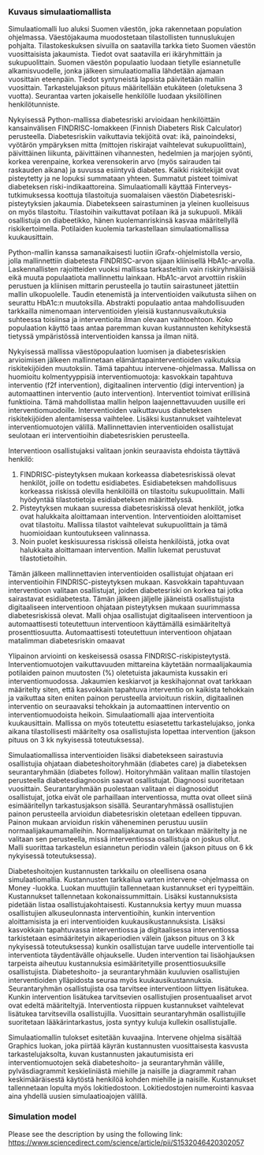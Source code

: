 ### Kuvaus simulaatiomallista  
Simulaatiomalli luo aluksi Suomen väestön, joka rakennetaan population ohjelmassa. Väestöjakauma muodostetaan tilastollisten tunnuslukujen pohjalta.  Tilastokeskuksen sivuilla on saatavilla tarkka tieto Suomen väestön vuosittaisista jakaumista. Tiedot ovat saatavilla eri ikäryhmittäin ja sukupuolittain. Suomen väestön populaatio luodaan tietylle esiannetulle alkamisvuodelle, jonka jälkeen simulaatiomallia lähdetään ajamaan vuosittain eteenpäin. Tiedot syntyneistä lapsista päivitetään malliin vuosittain. Tarkastelujakson pituus määritellään etukäteen (oletuksena 3 vuotta). Seurantaa varten jokaiselle henkilölle luodaan yksilöllinen henkilötunniste. 

Nykyisessä Python-mallissa diabetesriski arvioidaan henkilöittäin kansainvälisen FINDRISC-lomakkeen (Finnish Diabeters Risk Calculator) perusteella. Diabetesriskiin vaikuttavia tekijöitä ovat: ikä, painoindeksi, vyötärön ympäryksen mitta (mittojen riskirajat vaihtelevat sukupuolittain), päivittäinen liikunta, päivittäinen vihannesten, hedelmien ja marjojen syönti, korkea verenpaine, korkea verensokerin arvo (myös sairauden tai raskauden aikana) ja suvussa esiintyvä diabetes. Kaikki riskitekijät ovat pisteytetty ja ne lopuksi summataan yhteen. Summatut pisteet toimivat diabeteksen riski-indikaattoreina. Simulaatiomalli käyttää Finterveys-tutkimuksessa koottuja tilastoituja suomalaisen väestön Diabetesriski-pisteytyksien jakaumia. Diabetekseen sairastuminen ja yleinen kuolleisuus on myös tilastoitu. Tilastoihin vaikuttavat potilaan ikä ja sukupuoli. Mikäli osallistuja on diabeetikko, hänen kuolemanriskinsä kasvaa määritellyllä riskikertoimella. Potilaiden kuolemia tarkastellaan simulaatiomallissa kuukausittain.            

Python-mallin kanssa samanaikaisesti luotiin iGrafx-ohjelmistolla versio, jolla mallinnettiin diabetesta FINDRISC-arvon sijaan kliinisellä HbA1c-arvolla. Laskennallisten rajoitteiden vuoksi mallissa tarkasteltiin vain riskiryhmäläisiä eikä muuta populaatiota mallinnettu lainkaan. HbA1c-arvot arvottiin riskiin perustuen ja kliinisen mittarin perusteella jo tautiin sairastuneet jätettiin mallin ulkopuolelle. Taudin etenemistä ja interventioiden vaikutusta siihen on seurattu HbA1c:n muutoksilla. Abstrakti populaatio antaa mahdollisuuden tarkkailla nimenomaan interventioiden yleisiä kustannusvaikutuksia suhteessa toisiinsa ja interventioita ilman olevaan vaihtoehtoon. Koko populaation käyttö taas antaa paremman kuvan kustannusten kehityksestä tietyssä ympäristössä interventioiden kanssa ja ilman niitä.

Nykyisessä mallissa väestöpopulaation luomisen ja diabetesriskien arvioimisen jälkeen mallinnetaan elämäntapainterventioiden vaikutuksia riskitekijöiden muutoksiin. Tämä tapahtuu intervene-ohjelmassa. Mallissa on huomioitu kolmentyyppisiä interventiomuotoja: kasvokkain tapahtuva interventio (f2f intervention), digitaalinen interventio (digi intervention) ja automaattinen interventio (auto intervention). Interventiot toimivat erillisinä funktioina. Tämä mahdollistaa mallin helpon laajennettavuuden uusille eri interventiomuodoille. Interventioiden vaikuttavuus diabeteksen riskitekijöiden alentamisessa vaihtelee. Lisäksi kustannukset vaihtelevat interventiomuotojen välillä. Mallinnettavien interventioiden osallistujat seulotaan eri interventioihin diabetesriskien perusteella. 

Interventioon osallistujaksi valitaan jonkin seuraavista ehdoista täyttävä henkilö: 
1.	FINDRISC-pisteytyksen mukaan korkeassa diabetesriskissä olevat henkilöt, joille on todettu esidiabetes. Esidiabeteksen mahdollisuus korkeassa riskissä olevilla henkilöillä on tilastoitu sukupuolittain. Malli hyödyntää tilastotietoja esidiabeteksen määrittelyssä.
2.	Pisteytyksen mukaan suuressa diabetesriskissä olevat henkilöt, jotka ovat halukkaita aloittamaan intervention. Interventioiden aloittamiset ovat tilastoitu. Mallissa tilastot vaihtelevat sukupuolittain ja tämä huomioidaan kuntoutukseen valinnassa. 
3.	Noin puolet keskisuuressa riskissä olleista henkilöistä, jotka ovat halukkaita aloittamaan intervention. Mallin lukemat perustuvat tilastotietoihin. 

Tämän jälkeen mallinnettavien interventioiden osallistujat ohjataan eri interventioihin FINDRISC-pisteytyksen mukaan. Kasvokkain tapahtuvaan interventioon valitaan osallistujat, joiden diabetesriski on korkea tai jotka sairastavat esidiabetesta. Tämän jälkeen jäljelle jääneistä osallistujista digitaaliseen interventioon ohjataan pisteytyksen mukaan suurimmassa diabetesriskissä olevat. Malli ohjaa osallistujat digitaaliseen interventioon ja automaattisesti toteutettuun interventioon käyttämällä esimääriteltyä prosenttiosuutta. Automaattisesti toteutettuun interventioon ohjataan matalimman diabetesriskin omaavat        

Ylipainon arviointi on keskeisessä osassa FINDRISC-riskipisteytystä. Interventiomuotojen vaikuttavuuden mittareina käytetään normaalijakaumia potilaiden painon muutosten (%) oletetuista jakaumista kussakin eri interventiomuodossa. Jakaumien keskiarvot ja keskihajonnat ovat tarkkaan määritelty siten, että kasvokkain tapahtuva interventio on kaikista tehokkain ja vaikuttaa siten eniten painon perusteella arvioituun riskiin, digitaalinen interventio on seuraavaksi tehokkain ja automaattinen interventio on interventiomuodoista heikoin. Simulaatiomalli ajaa interventioita kuukausittain. Mallissa on myös toteutettu esiasetettu tarkastelujakso, jonka aikana tilastollisesti määritelty osa osallistujista lopettaa intervention (jakson pituus on 3 kk nykyisessä toteutuksessa).

Simulaatiomallissa interventioiden lisäksi diabetekseen sairastuvia osallistujia ohjataan diabeteshoitoryhmään (diabetes care) ja diabeteksen seurantaryhmään (diabetes follow). Hoitoryhmään valitaan mallin tilastojen perusteella diabetesdiagnoosin saavat osallistujat. Diagnoosi suoritetaan vuosittain. Seurantaryhmään puolestaan valitaan ei diagnosoidut osallistujat, jotka eivät ole parhaillaan interventiossa, mutta ovat olleet siinä esimääritellyn tarkastusjakson sisällä. Seurantaryhmässä osallistujien painon perusteella arvioidun diabetesriskin oletetaan edelleen tippuvan. Painon mukaan arvioidun riskin väheneminen perustuu uusiin normaalijakaumamalleihin. Normaalijakaumat on tarkkaan määritelty ja ne valitaan sen perusteella, missä interventiossa osallistuja on joskus ollut. Malli suorittaa tarkastelun esiannetun periodin välein (jakson pituus on 6 kk nykyisessä toteutuksessa). 

Diabeteshoitojen kustannusten tarkkailu on oleellisena osana simulaatiomallia. Kustannusten tarkkailua varten intervene -ohjelmassa on Money -luokka. Luokan muuttujiin tallennetaan kustannukset eri tyypeittäin. Kustannukset tallennetaan kokonaissummittain. Lisäksi kustannuksista pidetään listaa osallistujakohtaisesti. Kustannuksia kertyy muun muassa osallistujien alkuseulonnasta interventioihin, kunkin intervention aloittamisista ja eri interventioiden kuukausikustannuksista.  Lisäksi kasvokkain tapahtuvassa interventiossa ja digitaalisessa interventiossa tarkistetaan esimääritetyin aikaperiodien välein (jakson pituus on 3 kk nykyisessä toteutuksessa) kunkin osallistujan tarve uudelle interventiolle tai interventiota täydentävälle ohjaukselle. Uuden intervention tai lisäohjauksen tarpeista aiheutuu kustannuksia esimääritetyille prosenttiosuuksille osallistujista. Diabeteshoito- ja seurantaryhmään kuuluvien osallistujien interventioiden ylläpidosta seuraa myös kuukausikustannuksia. Seurantaryhmän osallistujista osa tarvitsee interventioon liittyen lisätukea. Kunkin intervention lisätukea tarvitsevien osallistujien prosentuaaliset arvot ovat edeltä määriteltyjä. Interventiosta riippuen kustannukset vaihtelevat lisätukea tarvitsevilla osallistujilla. Vuosittain seurantaryhmän osallistujille suoritetaan lääkärintarkastus, josta syntyy kuluja kullekin osallistujalle.   

Simulaatiomallin tulokset esitetään kuvaajina. Intervene ohjelma sisältää Graphics luokan, joka piirtää käyrän kustannusten vuosittaisesta kasvusta tarkastelujaksolta, kuvan kustannusten jakautumisista eri interventiomuotojen sekä diabeteshoito- ja seurantaryhmän välille, pylväsdiagrammit keskieliniästä miehille ja naisille ja diagrammit rahan keskimääräisestä käytöstä henkilöä kohden miehille ja naisille. Kustannukset tallennetaan lopulta myös lokitiedostoon. Lokitiedostojen numerointi kasvaa aina yhdellä uusien simulaatioajojen välillä.

### Simulation model

Please see the description by using the following link: 
https://www.sciencedirect.com/science/article/pii/S1532046420302057

